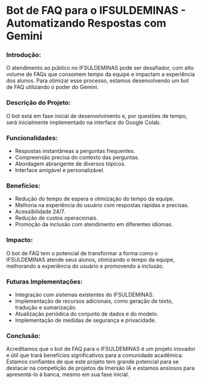 # Bot de FAQ para o IFSULDEMINAS - Automatizando Respostas com Gemini

### Introdução:

O atendimento ao público no IFSULDEMINAS pode ser desafiador, com alto volume de FAQs que consomem tempo da equipe e impactam a experiência dos alunos. Para otimizar esse processo, estamos desenvolvendo um bot de FAQ utilizando o poder do Gemini.

### Descrição do Projeto:

O bot está em fase inicial de desenvolvimento e, por questões de tempo, será inicialmente implementado na interface do Google Colab.

### Funcionalidades:

+ Respostas instantâneas a perguntas frequentes.
+ Compreensão precisa do contexto das perguntas.
+ Abordagem abrangente de diversos tópicos.
+ Interface amigável e personalizável.

### Benefícios:

+ Redução do tempo de espera e otimização do tempo da equipe.
+ Melhoria na experiência do usuário com respostas rápidas e precisas.
+ Acessibilidade 24/7.
+ Redução de custos operacionais.
+ Promoção da inclusão com atendimento em diferentes idiomas.

### Impacto:

O bot de FAQ tem o potencial de transformar a forma como o IFSULDEMINAS atende seus alunos, otimizando o tempo da equipe, melhorando a experiência do usuário e promovendo a inclusão.

### Futuras Implementações:

+ Integração com sistemas existentes do IFSULDEMINAS.
+ Implementação de recursos adicionais, como geração de texto, tradução e sumarização.
+ Atualização periódica do conjunto de dados e do modelo.
+ Implementação de medidas de segurança e privacidade.

### Conclusão:

Acreditamos que o bot de FAQ para o IFSULDEMINAS é um projeto inovador e útil que trará benefícios significativos para a comunidade acadêmica. Estamos confiantes de que este projeto tem grande potencial para se destacar na competição de projetos da Imersão IA e estamos ansiosos para apresentá-lo à banca, mesmo em sua fase inicial.
